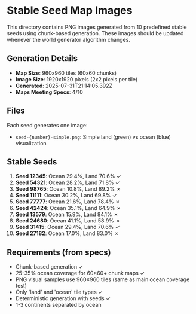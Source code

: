 # Stable Seed Map Images

This directory contains PNG images generated from 10 predefined stable seeds using chunk-based generation.
These images should be updated whenever the world generator algorithm changes.

## Generation Details

- **Map Size**: 960x960 tiles (60x60 chunks)
- **Image Size**: 1920x1920 pixels (2x2 pixels per tile)
- **Generated**: 2025-07-31T21:14:05.392Z
- **Maps Meeting Specs**: 4/10

## Files

Each seed generates one image:
- `seed-{number}-simple.png`: Simple land (green) vs ocean (blue) visualization

## Stable Seeds

1. **Seed 12345**: Ocean 29.4%, Land 70.6% ✓
2. **Seed 54321**: Ocean 28.2%, Land 71.8% ✓
3. **Seed 98765**: Ocean 10.8%, Land 89.2% ✗
4. **Seed 11111**: Ocean 30.2%, Land 69.8% ✓
5. **Seed 77777**: Ocean 21.6%, Land 78.4% ✗
6. **Seed 42424**: Ocean 35.1%, Land 64.9% ✗
7. **Seed 13579**: Ocean 15.9%, Land 84.1% ✗
8. **Seed 24680**: Ocean 41.1%, Land 58.9% ✗
9. **Seed 31415**: Ocean 29.4%, Land 70.6% ✓
10. **Seed 27182**: Ocean 17.0%, Land 83.0% ✗

## Requirements (from specs)

- Chunk-based generation ✓
- 25-35% ocean coverage for 60×60+ chunk maps ✓
- PNG visual samples use 960×960 tiles (same as main ocean coverage test)
- Only 'land' and 'ocean' tile types ✓
- Deterministic generation with seeds ✓
- 1-3 continents separated by ocean
